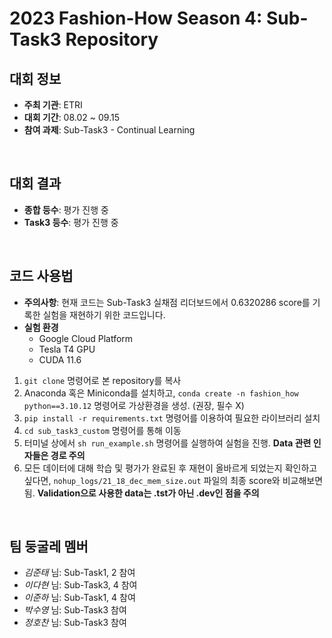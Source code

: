# 2023 Fashion-How Season 4: Sub-Task3 Repository
## 대회 정보
- **주최 기관**: ETRI
- **대회 기간**: 08.02 ~ 09.15
- **참여 과제**: Sub-Task3 - Continual Learning
<br>

## 대회 결과
- **종합 등수**: 평가 진행 중
- **Task3 등수**: 평가 진행 중
<br>

## 코드 사용법
- **주의사항**: 현재 코드는 Sub-Task3 실채점 리더보드에서 0.6320286 score를 기록한 실험을 재현하기 위한 코드입니다.
- **실험 환경**
  - Google Cloud Platform
  - Tesla T4 GPU
  - CUDA 11.6

1. `git clone` 명령어로 본 repository를 복사
2. Anaconda 혹은 Miniconda를 설치하고, `conda create -n fashion_how python==3.10.12` 명령어로 가상환경을 생성. (권장, 필수 X)
3. `pip install -r requirements.txt` 명령어를 이용하여 필요한 라이브러리 설치
4. `cd sub_task3_custom` 명령어를 통해 이동
5. 터미널 상에서 `sh run_example.sh` 명령어를 실행하여 실험을 진행. **Data 관련 인자들은 경로 주의**
6. 모든 데이터에 대해 학습 및 평가가 완료된 후 재현이 올바르게 되었는지 확인하고 싶다면, `nohup_logs/21_18_dec_mem_size.out` 파일의 최종 score와 비교해보면 됨.
**Validation으로 사용한 data는 .tst가 아닌 .dev인 점을 주의**
<br>

## 팀 둥굴레 멤버
- _김준태_ 님: Sub-Task1, 2 참여
- _이다현_ 님: Sub-Task3, 4 참여
- _이준하_ 님: Sub-Task1, 4 참여
- _박수영_ 님: Sub-Task3 참여
- _정호찬_ 님: Sub-Task3 참여
